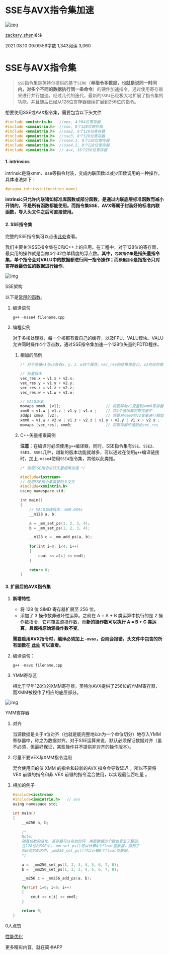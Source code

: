 # SSE与AVX指令集加速

[![img](https://upload.jianshu.io/users/upload_avatars/18517645/9a745851-3385-4df0-9125-0b3416a789dc.png?imageMogr2/auto-orient/strip|imageView2/1/w/96/h/96/format/webp)](https://www.jianshu.com/u/a671f9f312d2)

[zackary_shen](https://www.jianshu.com/u/a671f9f312d2)关注

2021.08.10 09:09:59字数 1,343阅读 3,060

# SSE与AVX指令集

> `SSE`指令集是英特尔提供的基于`SIMD`（**单指令多数据，也就是说同一时间内，对多个不同的数据执行同一条命令**）的硬件加速指令，通过使用寄存器来进行并行加速。经过几代的迭代，最新的`SSE4`已经极大地扩展了指令集的功能，并且随后已经从128位寄存器继续扩展到256位的指令。

想要使用SSE或AVX指令集，需要包含以下头文件



```c
#include <mmintrin.h>   //mmx, 4个64位寄存器
#include <xmmintrin.h>  //sse, 8个128位寄存器
#include <emmintrin.h>  //sse2, 8个128位寄存器
#include <pmmintrin.h>  //sse3, 8个128位寄存器
#include <smmintrin.h>  //sse4.1, 8个128位寄存器
#include <nmmintrin.h>  //sse4.2, 8个128位寄存器
#include <immintrin.h>  // avx, 16个256位寄存器
```

#### 1. **intrinsics**

intrinsic是将xmm、sse等指令封装，变成内联函数以减少函数调用的一种操作，具体语法如下：



```c
#pragma intrinsic(function_name)
```

**intrinsic只允许内联诸如标准库函数或部分函数，是通过内联底层标准函数而减小开销的，不是所有函数都能使用。而指令集SSE、AVX等属于封装好的标准内联函数，导入头文件之后可直接使用。**

#### 2. SSE指令集

完整的SSE指令集可以点击[此处](https://links.jianshu.com/go?to=https%3A%2F%2Fsoftpixel.com%2F~cwright%2Fprogramming%2Fsimd%2Fsse.php)查看。

我们主要关注SSE指令集在C和C++上的应用。在工程中，对于128位的寄存器，最实用的操作就是当做4个32位单精度的浮点数。**其中，`包装指令集`是指矢量指令集，单个指令会对VALU中的数据都进行同一指令操作；而`标量指令`是指指令只对寄存器最低位的数据进行操作**。

![img](https://upload-images.jianshu.io/upload_images/18517645-744fa6122cd0742d.png?imageMogr2/auto-orient/strip|imageView2/2/w/737/format/webp)

SSE架构

以下是[常用的函数](https://links.jianshu.com/go?to=https%3A%2F%2Fwww.cnblogs.com%2Fdragon2012%2Fp%2F5200698.html)。

1. 编译语句

   

   ```shell
   g++ -msse4 filename.cpp
   ```

1. 编程实例

   对于多核处理器，每一个核都有着自己的缓存，以及FPU、VALU模块。VALU允许同时操作4个浮点数，通过SSE指令集加速一个128位矢量的FDTD程序。

   1. 相加的简例

      

      ```c
      /* 对于变量v1与v2各有x、y、z、w四个属性，vec_res的结果便是v1、v2对应的属性相加 */
      
      // 标量版本
      vec_res.x = v1.x + v2.x;
      vec_res.y = v1.y + v2.y;
      vec_res.z = v1.z + v2.z;
      vec_res.w = v1.w + v2.w;
      
      // VALU版本
      movaps xmm0, [v1];                    // 将要移动v1变量到xmm0寄存器中
      xmm0 = v1.w | v1.z | v1.y | v1.x ;    // 将4个值加载到寄存器中
      addps xmm0, [v2];                     // 将要对xmm0和v2变量进行相加
      xmm0 = v1.w + v2.w | v1.z + v2.z | v1.y + v2.y | v1.x + v2.x ;  // 相加
      movaps [vec_res], xmm0;               // 将寄存器的值赋给vec_res
      ```

   2. C++矢量相乘简例

      **注意**：在编译时必须使用`g++`编译器，同时，SSE指令集有`SSE`、`SSE2`、`SSE3`、`SSE4`几种，越新的版本功能就越多，可以通过在使用`g++`编译链接时，加上`-msse4`使用`SSE4`指令集，其他以此类推。

      

      ```c
      /* 使用SSE指令进行矢量相乘加速 */
      
      #include<iostream>
      // 使用SSE指令集需要的头文件
      #include<xmmintrin.h>
      using namespace std;
      
      int main()
      {
          // VALU加速版本: 0m0.004s
          __m128 a, b;
      
          a = _mm_set_ps(1, 2, 3, 4);
          b = _mm_set_ps(1, 2, 3, 4);
      
          __m128 c = _mm_add_ps(a, b);
          
          for(int i=0; i<4; i++)
          {
              cout << a[i] << endl;
          }
          
          return 0;
      }
      ```

#### 3. 扩展后的AVX指令集

1. **新增特性**

   - 将 128 位 SIMD 寄存器扩展至 256 位。
   - 添加了 3 操作数非破坏性运算。之前在 A = A + B 类运算中执行的是 2 操作数指令，它将覆盖源操作数，而**新的操作数可以执行 A = B + C 类运算，且保持原始源操作数不变**。

   **需要启用AVX指令时，编译必须加上 `-mvax`，否则会报错。头文件中包含的所有函数在 [此处](https://links.jianshu.com/go?to=https%3A%2F%2Fblog.csdn.net%2Ffuxiaoxiaoyue%2Farticle%2Fdetails%2F83153667) 可以查看。**

1. 编译语句：

   

   ```shell
   g++ -mavx filename.cpp
   ```

1. YMM寄存区

   相比于早年128位的XMM寄存器，英特尔AVX提供了256位的YMM寄存器，而XMM被视作了相应的底层部分。

![img](https://upload-images.jianshu.io/upload_images/18517645-58fc82d7d40887be.gif?imageMogr2/auto-orient/strip|imageView2/2/w/329/format/webp)

YMM寄存器

1. 对齐

   当源数据是关于n位对齐（也就是能完整地以n为一个单位切分）地存入YMM寄存器中，称之为数据对齐。对于SSE运算来说，默认必须保证数据对齐（虽不必须，但最好保证，某些操作并不提供非对齐的操作版本）。

1. 尽量不要VEX与XMM指令混用

   混合使用旧的仅 XMM 的指令和较新的AVX 指令会导致延迟 ，所以不要将 VEX 前缀的指令和非 VEX 前缀的指令混合使用，以实现最佳吞吐量 。

1. 相加的例子

   

   ```c
   #include<iostream>
   #include<immintrin.h>   // avx
   using namespace std;
   
   int main()
   {
       __m256 a, b;
       
       /*
       Note:
       随着位数的变化，寄存器可以存放的同一类型数据的个数也发生了翻倍，
       在128位的SSE中，_mm_set_ps()可以计算4个float型数据，而到了
       256位的AVX中，_mm256_set_ps()可以计算8个float型数据。
       */
       
       a =  _mm256_set_ps(1, 2, 3, 4, 5, 6, 7, 8);
       b =  _mm256_set_ps(1, 2, 3, 4, 5, 6, 7, 8);
   
       __m256 c = _mm256_add_ps(a, b);
   
       for(int i=0; i<8; i++)
       {
           cout << c[i] << endl;
       }
   
       return 0;
   }
   ```



0人点赞



[性能优化](https://www.jianshu.com/nb/50533314)



更多精彩内容，就在简书APP